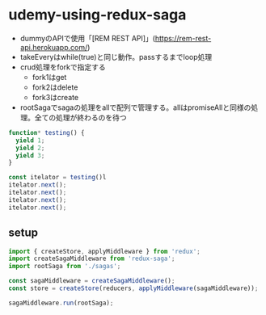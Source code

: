 # udemy-using-redux-saga

- dummyのAPIで使用「[REM REST API]」(https://rem-rest-api.herokuapp.com/)
- takeEveryはwhile(true)と同じ動作。passするまでloop処理
- crud処理をforkで指定する
     - fork1はget
     - fork2はdelete
     - fork3はcreate
- rootSagaでsagaの処理をallで配列で管理する。allはpromiseAllと同様の処理。全ての処理が終わるのを待つ

```javascript
function* testing() {
  yield 1;
  yield 2;
  yield 3;
}

const itelator = testing()l
itelator.next();
itelator.next();
itelator.next();
itelator.next();
```

## setup

```javascript
import { createStore, applyMiddleware } from 'redux';
import createSagaMiddleware from 'redux-saga';
import rootSaga from './sagas';

const sagaMiddleware = createSagaMiddleware();
const store = createStore(reducers, applyMiddleware(sagaMiddleware));

sagaMiddleware.run(rootSaga);
```
